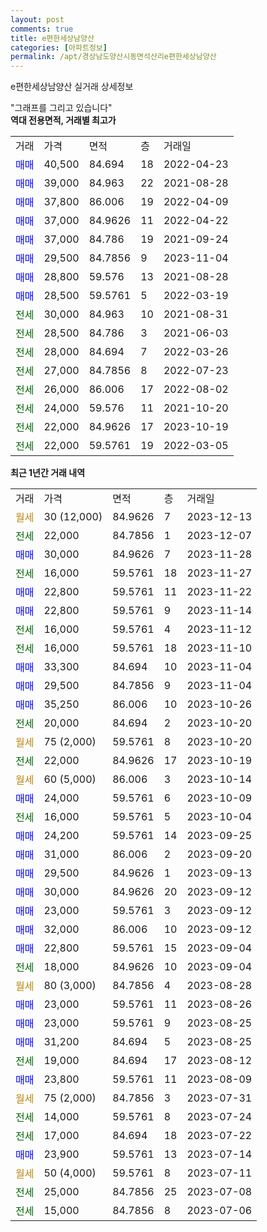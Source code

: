 ```yaml
---
layout: post
comments: true
title: e편한세상남양산
categories: [아파트정보]
permalink: /apt/경상남도양산시동면석산리e편한세상남양산
---
```


e편한세상남양산 실거래 상세정보

<script type="text/javascript">
  google.charts.load('current', {'packages':['line', 'corechart']});
  google.charts.setOnLoadCallback(drawChart);

  function drawChart() {
    var data = new google.visualization.DataTable();
    data.addColumn('date', '거래일');
    data.addColumn('number', "매매");
    data.addColumn('number', "전세");
    data.addColumn('number', "전매");

    data.addRows([[new Date(Date.parse("2023-12-13")), null, null, null], [new Date(Date.parse("2023-12-07")), null, 22000, null], [new Date(Date.parse("2023-11-28")), 30000, null, null], [new Date(Date.parse("2023-11-27")), null, 16000, null], [new Date(Date.parse("2023-11-22")), 22800, null, null], [new Date(Date.parse("2023-11-14")), 22800, null, null], [new Date(Date.parse("2023-11-12")), null, 16000, null], [new Date(Date.parse("2023-11-10")), null, 16000, null], [new Date(Date.parse("2023-11-04")), 33300, null, null], [new Date(Date.parse("2023-11-04")), 29500, null, null], [new Date(Date.parse("2023-10-26")), 35250, null, null], [new Date(Date.parse("2023-10-20")), null, 20000, null], [new Date(Date.parse("2023-10-20")), null, null, null], [new Date(Date.parse("2023-10-19")), null, 22000, null], [new Date(Date.parse("2023-10-14")), null, null, null], [new Date(Date.parse("2023-10-09")), 24000, null, null], [new Date(Date.parse("2023-10-04")), null, 16000, null], [new Date(Date.parse("2023-09-25")), 24200, null, null], [new Date(Date.parse("2023-09-20")), 31000, null, null], [new Date(Date.parse("2023-09-13")), 29500, null, null], [new Date(Date.parse("2023-09-12")), 30000, null, null], [new Date(Date.parse("2023-09-12")), 23000, null, null], [new Date(Date.parse("2023-09-12")), 32000, null, null], [new Date(Date.parse("2023-09-04")), 22800, null, null], [new Date(Date.parse("2023-09-04")), null, 18000, null], [new Date(Date.parse("2023-08-28")), null, null, null], [new Date(Date.parse("2023-08-26")), 23000, null, null], [new Date(Date.parse("2023-08-25")), 23000, null, null], [new Date(Date.parse("2023-08-25")), 31200, null, null], [new Date(Date.parse("2023-08-12")), null, 19000, null], [new Date(Date.parse("2023-08-09")), 23800, null, null], [new Date(Date.parse("2023-07-31")), null, null, null], [new Date(Date.parse("2023-07-24")), null, 14000, null], [new Date(Date.parse("2023-07-22")), null, 17000, null], [new Date(Date.parse("2023-07-14")), 23900, null, null], [new Date(Date.parse("2023-07-11")), null, null, null], [new Date(Date.parse("2023-07-08")), null, 25000, null], [new Date(Date.parse("2023-07-06")), null, 15000, null]]);

    var options = {
      hAxis: {
        format: 'yyyy/MM/dd'
      },    
      lineWidth: 0,
      pointsVisible: true,    
      title: '최근 1년간 유형별 실거래가 분포',
      legend: { position: 'bottom' }
    };

    var formatter = new google.visualization.NumberFormat({pattern:'###,###'} );
    formatter.format(data, 1);
    formatter.format(data, 2);
    
    setTimeout(function() {
        var chart = new google.visualization.LineChart(document.getElementById('columnchart_material'));
        chart.draw(data, (options));
        document.getElementById('loading').style.display = 'none';
    }, 200);
  }
</script>


<div id="loading" style="z-index:20; display: block; margin-left: 0px">"그래프를 그리고 있습니다"</div>
<div id="columnchart_material" style="width: 95%; margin-left: 0px; display: block"></div>
<!-- contents start -->
<b>역대 전용면적, 거래별 최고가</b>
<table class="sortable">
    <tr>
      <td>거래</td>
      <td>가격</td>
      <td>면적</td>
      <td>층</td>
      <td>거래일</td>
    </tr>
        <tr>
          <td><a style="color: blue">매매</a></td>
          <td>40,500</td>
          <td>84.694</td>
          <td>18</td>
          <td>2022-04-23</td>
        </tr>            <tr>
          <td><a style="color: blue">매매</a></td>
          <td>39,000</td>
          <td>84.963</td>
          <td>22</td>
          <td>2021-08-28</td>
        </tr>            <tr>
          <td><a style="color: blue">매매</a></td>
          <td>37,800</td>
          <td>86.006</td>
          <td>19</td>
          <td>2022-04-09</td>
        </tr>            <tr>
          <td><a style="color: blue">매매</a></td>
          <td>37,000</td>
          <td>84.9626</td>
          <td>11</td>
          <td>2022-04-22</td>
        </tr>            <tr>
          <td><a style="color: blue">매매</a></td>
          <td>37,000</td>
          <td>84.786</td>
          <td>19</td>
          <td>2021-09-24</td>
        </tr>            <tr>
          <td><a style="color: blue">매매</a></td>
          <td>29,500</td>
          <td>84.7856</td>
          <td>9</td>
          <td>2023-11-04</td>
        </tr>            <tr>
          <td><a style="color: blue">매매</a></td>
          <td>28,800</td>
          <td>59.576</td>
          <td>13</td>
          <td>2021-08-28</td>
        </tr>            <tr>
          <td><a style="color: blue">매매</a></td>
          <td>28,500</td>
          <td>59.5761</td>
          <td>5</td>
          <td>2022-03-19</td>
        </tr>        
        <tr>
              <td><a style="color: darkgreen">전세</a></td>
              <td>30,000</td>
              <td>84.963</td>
              <td>10</td>
              <td>2021-08-31</td>
            </tr>            <tr>
              <td><a style="color: darkgreen">전세</a></td>
              <td>28,500</td>
              <td>84.786</td>
              <td>3</td>
              <td>2021-06-03</td>
            </tr>            <tr>
              <td><a style="color: darkgreen">전세</a></td>
              <td>28,000</td>
              <td>84.694</td>
              <td>7</td>
              <td>2022-03-26</td>
            </tr>            <tr>
              <td><a style="color: darkgreen">전세</a></td>
              <td>27,000</td>
              <td>84.7856</td>
              <td>8</td>
              <td>2022-07-23</td>
            </tr>            <tr>
              <td><a style="color: darkgreen">전세</a></td>
              <td>26,000</td>
              <td>86.006</td>
              <td>17</td>
              <td>2022-08-02</td>
            </tr>            <tr>
              <td><a style="color: darkgreen">전세</a></td>
              <td>24,000</td>
              <td>59.576</td>
              <td>11</td>
              <td>2021-10-20</td>
            </tr>            <tr>
              <td><a style="color: darkgreen">전세</a></td>
              <td>22,000</td>
              <td>84.9626</td>
              <td>17</td>
              <td>2023-10-19</td>
            </tr>            <tr>
              <td><a style="color: darkgreen">전세</a></td>
              <td>22,000</td>
              <td>59.5761</td>
              <td>19</td>
              <td>2022-03-05</td>
            </tr>        
    
</table>

<b>최근 1년간 거래 내역</b>

<table class="sortable">
    <tr>
      <td>거래</td>
      <td>가격</td>
      <td>면적</td>
      <td>층</td>
      <td>거래일</td>
    </tr>
    <tr>
      <td><a style="color: darkgoldenrod">월세</a></td>
      <td>30 (12,000)</td>
      <td>84.9626</td>
      <td>7</td>
      <td>2023-12-13</td>
    </tr>          <tr>
      <td><a style="color: darkgreen">전세</a></td>
      <td>22,000</td>
      <td>84.7856</td>
      <td>1</td>
      <td>2023-12-07</td>
    </tr>          <tr>
      <td><a style="color: blue">매매</a></td>
      <td>30,000</td>
      <td>84.9626</td>
      <td>7</td>
      <td>2023-11-28</td>
    </tr>          <tr>
      <td><a style="color: darkgreen">전세</a></td>
      <td>16,000</td>
      <td>59.5761</td>
      <td>18</td>
      <td>2023-11-27</td>
    </tr>          <tr>
      <td><a style="color: blue">매매</a></td>
      <td>22,800</td>
      <td>59.5761</td>
      <td>11</td>
      <td>2023-11-22</td>
    </tr>          <tr>
      <td><a style="color: blue">매매</a></td>
      <td>22,800</td>
      <td>59.5761</td>
      <td>9</td>
      <td>2023-11-14</td>
    </tr>          <tr>
      <td><a style="color: darkgreen">전세</a></td>
      <td>16,000</td>
      <td>59.5761</td>
      <td>4</td>
      <td>2023-11-12</td>
    </tr>          <tr>
      <td><a style="color: darkgreen">전세</a></td>
      <td>16,000</td>
      <td>59.5761</td>
      <td>18</td>
      <td>2023-11-10</td>
    </tr>          <tr>
      <td><a style="color: blue">매매</a></td>
      <td>33,300</td>
      <td>84.694</td>
      <td>10</td>
      <td>2023-11-04</td>
    </tr>          <tr>
      <td><a style="color: blue">매매</a></td>
      <td>29,500</td>
      <td>84.7856</td>
      <td>9</td>
      <td>2023-11-04</td>
    </tr>          <tr>
      <td><a style="color: blue">매매</a></td>
      <td>35,250</td>
      <td>86.006</td>
      <td>10</td>
      <td>2023-10-26</td>
    </tr>          <tr>
      <td><a style="color: darkgreen">전세</a></td>
      <td>20,000</td>
      <td>84.694</td>
      <td>2</td>
      <td>2023-10-20</td>
    </tr>          <tr>
      <td><a style="color: darkgoldenrod">월세</a></td>
      <td>75 (2,000)</td>
      <td>59.5761</td>
      <td>8</td>
      <td>2023-10-20</td>
    </tr>          <tr>
      <td><a style="color: darkgreen">전세</a></td>
      <td>22,000</td>
      <td>84.9626</td>
      <td>17</td>
      <td>2023-10-19</td>
    </tr>          <tr>
      <td><a style="color: darkgoldenrod">월세</a></td>
      <td>60 (5,000)</td>
      <td>86.006</td>
      <td>3</td>
      <td>2023-10-14</td>
    </tr>          <tr>
      <td><a style="color: blue">매매</a></td>
      <td>24,000</td>
      <td>59.5761</td>
      <td>6</td>
      <td>2023-10-09</td>
    </tr>          <tr>
      <td><a style="color: darkgreen">전세</a></td>
      <td>16,000</td>
      <td>59.5761</td>
      <td>5</td>
      <td>2023-10-04</td>
    </tr>          <tr>
      <td><a style="color: blue">매매</a></td>
      <td>24,200</td>
      <td>59.5761</td>
      <td>14</td>
      <td>2023-09-25</td>
    </tr>          <tr>
      <td><a style="color: blue">매매</a></td>
      <td>31,000</td>
      <td>86.006</td>
      <td>2</td>
      <td>2023-09-20</td>
    </tr>          <tr>
      <td><a style="color: blue">매매</a></td>
      <td>29,500</td>
      <td>84.9626</td>
      <td>1</td>
      <td>2023-09-13</td>
    </tr>          <tr>
      <td><a style="color: blue">매매</a></td>
      <td>30,000</td>
      <td>84.9626</td>
      <td>20</td>
      <td>2023-09-12</td>
    </tr>          <tr>
      <td><a style="color: blue">매매</a></td>
      <td>23,000</td>
      <td>59.5761</td>
      <td>3</td>
      <td>2023-09-12</td>
    </tr>          <tr>
      <td><a style="color: blue">매매</a></td>
      <td>32,000</td>
      <td>86.006</td>
      <td>10</td>
      <td>2023-09-12</td>
    </tr>          <tr>
      <td><a style="color: blue">매매</a></td>
      <td>22,800</td>
      <td>59.5761</td>
      <td>15</td>
      <td>2023-09-04</td>
    </tr>          <tr>
      <td><a style="color: darkgreen">전세</a></td>
      <td>18,000</td>
      <td>84.9626</td>
      <td>10</td>
      <td>2023-09-04</td>
    </tr>          <tr>
      <td><a style="color: darkgoldenrod">월세</a></td>
      <td>80 (3,000)</td>
      <td>84.7856</td>
      <td>4</td>
      <td>2023-08-28</td>
    </tr>          <tr>
      <td><a style="color: blue">매매</a></td>
      <td>23,000</td>
      <td>59.5761</td>
      <td>11</td>
      <td>2023-08-26</td>
    </tr>          <tr>
      <td><a style="color: blue">매매</a></td>
      <td>23,000</td>
      <td>59.5761</td>
      <td>9</td>
      <td>2023-08-25</td>
    </tr>          <tr>
      <td><a style="color: blue">매매</a></td>
      <td>31,200</td>
      <td>84.694</td>
      <td>5</td>
      <td>2023-08-25</td>
    </tr>          <tr>
      <td><a style="color: darkgreen">전세</a></td>
      <td>19,000</td>
      <td>84.694</td>
      <td>17</td>
      <td>2023-08-12</td>
    </tr>          <tr>
      <td><a style="color: blue">매매</a></td>
      <td>23,800</td>
      <td>59.5761</td>
      <td>11</td>
      <td>2023-08-09</td>
    </tr>          <tr>
      <td><a style="color: darkgoldenrod">월세</a></td>
      <td>75 (2,000)</td>
      <td>84.7856</td>
      <td>3</td>
      <td>2023-07-31</td>
    </tr>          <tr>
      <td><a style="color: darkgreen">전세</a></td>
      <td>14,000</td>
      <td>59.5761</td>
      <td>8</td>
      <td>2023-07-24</td>
    </tr>          <tr>
      <td><a style="color: darkgreen">전세</a></td>
      <td>17,000</td>
      <td>84.694</td>
      <td>18</td>
      <td>2023-07-22</td>
    </tr>          <tr>
      <td><a style="color: blue">매매</a></td>
      <td>23,900</td>
      <td>59.5761</td>
      <td>13</td>
      <td>2023-07-14</td>
    </tr>          <tr>
      <td><a style="color: darkgoldenrod">월세</a></td>
      <td>50 (4,000)</td>
      <td>59.5761</td>
      <td>8</td>
      <td>2023-07-11</td>
    </tr>          <tr>
      <td><a style="color: darkgreen">전세</a></td>
      <td>25,000</td>
      <td>84.7856</td>
      <td>25</td>
      <td>2023-07-08</td>
    </tr>          <tr>
      <td><a style="color: darkgreen">전세</a></td>
      <td>15,000</td>
      <td>84.7856</td>
      <td>8</td>
      <td>2023-07-06</td>
    </tr>      </table>
<!-- contents end -->    

